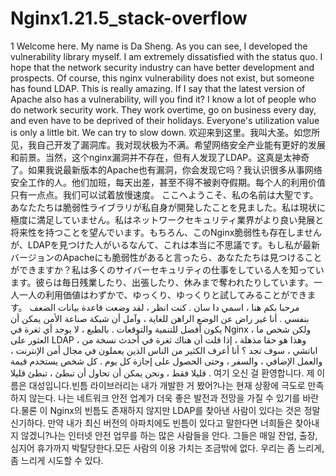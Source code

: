 # Nginx1.21.5_stack-overflow
1
Welcome here. My name is Da Sheng. As you can see, I developed the vulnerability library myself. I am extremely dissatisfied with the status quo. I hope that the network security industry can have better development and prospects. Of course, this nginx vulnerability does not exist, but someone has found LDAP. This is really amazing. If I say that the latest version of Apache also has a vulnerability, will you find it? I know a lot of people who do network security work. They work overtime, go on business every day, and even have to be deprived of their holidays. Everyone's utilization value is only a little bit. We can try to slow down.
欢迎来到这里。我叫大圣。如您所见，我自己开发了漏洞库。我对现状极为不满。希望网络安全产业能有更好的发展和前景。当然，这个nginx漏洞并不存在，但有人发现了LDAP。这真是太神奇了。如果我说最新版本的Apache也有漏洞，你会发现它吗？我认识很多从事网络安全工作的人。他们加班，每天出差，甚至不得不被剥夺假期。每个人的利用价值只有一点点。我们可以试着放慢速度。
ここへようこそ、私の名前は大聖です。あなたたちは脆弱性ライブラリが私自身が開発したことを見ました。私は現状に極度に満足していません。私はネットワークセキュリティ業界がより良い発展と将来性を持つことを望んでいます。もちろん、このNginx脆弱性も存在しませんが、LDAPを見つけた人がいるなんて、これは本当に不思議です。もし私が最新バージョンのApacheにも脆弱性があると言ったら、あなたたちは見つけることができますか？私は多くのサイバーセキュリティの仕事をしている人を知っています。彼らは毎日残業したり、出張したり、休みまで奪われたりしています。一人一人の利用価値はわずかで、ゆっくり、ゆっくりと試してみることができます。
 مرحبا بكم هنا ، اسمي دا سان .  كنت انظر ، لقد وضعت قاعدة بيانات الضعف بنفسي .  أنا غير راض عن الوضع الراهن للغاية ، وآمل أن شبكة صناعة الأمن يمكن أن يكون أفضل للتنمية والتوقعات .  بالطبع ، لا يوجد أي ثغرة في Nginx ، ولكن شخص ما العثور على LDAP ، وهذا هو حقا مذهلة ، إذا قلت أن هناك ثغرة في أحدث نسخة من اباتشي ، سوف تجد ؟  أنا أعرف الكثير من الناس الذين يعملون في مجال أمن الإنترنت ، والعمل الإضافي ، والسفر ، وحتى الحصول على إجازة كل يوم .  كل شخص يستخدم قيمة قليلا فقط ، ونحن يمكن أن تحاول أن تبطئ ، تبطئ قليلا . 
 여기 오신 걸 환영합니다. 제 이름은 대성입니다.빈틈 라이브러리는 내가 개발한 거 봤어?나는 현재 상황에 극도로 만족하지 않는다. 나는 네트워크 안전 업계가 더욱 좋은 발전과 전망을 가질 수 있기를 바란다.물론 이 Nginx의 빈틈도 존재하지 않지만 LDAP를 찾아낸 사람이 있다는 것은 정말 신기하다. 만약 내가 최신 버전의 아파치에도 빈틈이 있다고 말한다면 너희들은 찾아내지 않겠니?나는 인터넷 안전 업무를 하는 많은 사람들을 안다. 그들은 매일 잔업, 출장, 심지어 휴가까지 박탈당한다.모든 사람의 이용 가치는 조금밖에 없다. 우리는 좀 느리게, 좀 느리게 시도할 수 있다.
 
